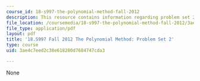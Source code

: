 ```yaml
---
course_id: 18-s997-the-polynomial-method-fall-2012
description: This resource contains information regarding problem set 2.
file_location: /coursemedia/18-s997-the-polynomial-method-fall-2012/3ae4c7eed2c38e618280d7684747cda3_MIT18_S997F12_pset2.pdf
file_type: application/pdf
layout: pdf
title: '18.S997 Fall 2012 The Polynomial Method: Problem Set 2'
type: course
uid: 3ae4c7eed2c38e618280d7684747cda3

---
```

None